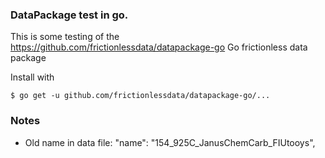 ### DataPackage test in go.

This is some testing of the https://github.com/frictionlessdata/datapackage-go Go frictionless data package


Install with
```
$ go get -u github.com/frictionlessdata/datapackage-go/...
```

### Notes

* Old name in data file:             "name": "154_925C_JanusChemCarb_FIUtooys",            
